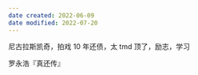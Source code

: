 ```yaml
---
date created: 2022-06-09
date modified: 2022-07-20
---
```


尼古拉斯凯奇，拍戏 10 年还债，太 tmd 顶了，励志，学习

罗永浩『真还传』
